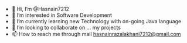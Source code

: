 - 👋 Hi, I’m @Hasnain7212
- 👀 I’m interested in Software Development
- 🌱 I’m currently learning new Technology with on-going Java language
- 💞️ I’m looking to collaborate on ... my projects
- 📫 How to reach me through mail hasnainrazalakhani7212@gmail.com 

<!---
Hasnain7212/Hasnain7212 is a ✨ special ✨ repository because its `README.md` (this file) appears on your GitHub profile.
You can click the Preview link to take a look at your changes.
--->
